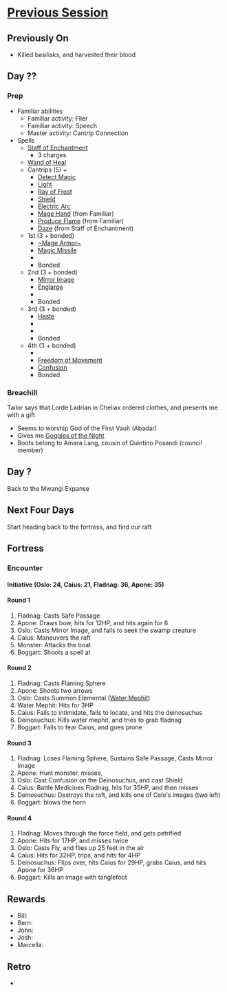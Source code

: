 # [Previous Session](./2021-03-24.md)

## Previously On

- Killed basilisks, and harvested their blood

## Day ??

### Prep

- Familiar abilities
  - Familiar activity: Flier
  - Familiar activity: Speech
  - Master activity: Cantrip Connection
- Spells
  - [Staff of Enchantment](https://pf2.easytool.es/index.php?id=2788)
    - 3 charges
  - [Wand of Heal](https://pf2.easytool.es/index.php?id=2803)
  - Cantrips (5) +
    - [Detect Magic](https://pf2.d20pfsrd.com/spell/detect-magic/)
    - [Light](https://pf2.d20pfsrd.com/spell/light/)
    - [Ray of Frost](https://pf2.d20pfsrd.com/spell/ray-of-frost/)
    - [Shield](https://pf2.d20pfsrd.com/spell/shield/)
    - [Electric Arc](https://pf2.d20pfsrd.com/spell/electric-arc/)
    - [Mage Hand](https://pf2.d20pfsrd.com/spell/mage-hand/) (from Familiar)
    - [Produce Flame](https://pf2.d20pfsrd.com/spell/produce-flame/) (from Familiar)
    - [Daze](https://pf2.d20pfsrd.com/spell/daze/) (from Staff of Enchantment)
  - 1st (3 + bonded)
    - [~Mage Armor~](https://pf2.d20pfsrd.com/spell/mage-armor/)
    - [Magic Missile](https://pf2.d20pfsrd.com/spell/magic-missile/)
    - []()
    - Bonded
  - 2nd (3 + bonded)
    - [Mirror Image](https://pf2.d20pfsrd.com/spell/mirror-image/)
    - [Englarge](https://pf2.d20pfsrd.com/spell/enlarge/)
    - []()
    - Bonded
  - 3rd (3 + bonded)
    - [Haste](https://pf2.d20pfsrd.com/spell/haste)
    - []()
    - []()
    - Bonded
  - 4th (3 + bonded)
    - []()
    - [Freedom of Movement](https://pf2.d20pfsrd.com/spell/freedom-of-movement/)
    - [Confusion](https://pf2.d20pfsrd.com/spell/confusion/)
    - Bonded

### Breachill

Tailor says that Lorde Ladrian in Cheliax ordered clothes, and presents me with a gift

- Seems to worship God of the First Vault (Abadar)
- Gives me [Goggles of the Night](http://2e.aonprd.com/Equipment.aspx?ID=438)
- Boots belong to Amara Lang, cousin of Quintino Posandi (council member)

## Day ?

Back to the Mwangi Expanse

## Next Four Days

Start heading back to the fortress, and find our raft

## Fortress

### Encounter

#### Initiative (Oslo: 24, Caius: 21, Fladnag: 36, Apone: 35)

#### Round 1

1. Fladnag: Casts Safe Passage
1. Apone: Draws bow, hits for 12HP, and hits again for 8
1. Oslo: Casts Mirror Image, and fails to seek the swamp creature
1. Caius: Maneuvers the raft
1. Monster: Attacks the boat
1. Boggart: Shoots a spell at

#### Round 2

1. Fladnag: Casts Flaming Sphere
1. Apone: Shoots two arrows
1. Oslo: Casts Summon Elemental ([Water Mephit](https://2e.aonprd.com/Monsters.aspx?ID=195))
1. Water Mephit: Hits for 3HP
1. Caius: Fails to intimidate, fails to locate, and hits the deinosuchus
1. Deinosuchus: Kills water mephit, and tries to grab fladnag
1. Boggart: Fails to fear Caius, and goes prone

#### Round 3

1. Fladnag: Loses Flaming Sphere, Sustains Safe Passage, Casts Mirror Image
1. Apone: Hunt monster, misses,
1. Oslo: Cast Confusion on the Deinosuchus, and cast Shield
1. Caius: Battle Medicines Fladnag, hits for 35HP, and then misses
1. Deinosuchus: Destroys the raft, and kills one of Oslo's images (two left)
1. Boggart: blows the horn

#### Round 4

1. Fladnag: Moves through the force field, and gets petrified
1. Apone: Hits for 17HP, and misses twice
1. Oslo: Casts Fly, and flies up 25 feet in the air
1. Caius: Hits for 32HP, trips, and hits for 4HP
1. Deinosuchus: Flips over, hits Caius for 29HP, grabs Caius, and hits Apone for 36HP
1. Boggart: Kills an image with tanglefoot

## Rewards

- Bill:
- Bern:
- John:
- Josh:
- Marcella:

## Retro

-
